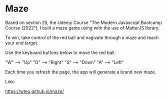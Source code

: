 # Maze

Based on section 25, the Udemy Course "The Modern Javascript Bootcamp Course (2022"), I built a maze game using with the use of MatterJS library.

To win, take control of the red ball and nagivate through a maze and reach your end target.

Use the keyboard buttons below to move the red ball.

"W" --> "Up"
"D" --> "Right"
"S" --> "Down"
"A" --> "Left"

Each time you refresh the page, the app will generate a brand new maze.

Link:

https://wteo.github.io/maze/
